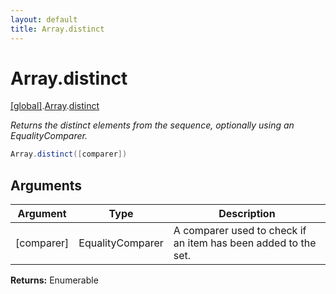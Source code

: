```yaml
---
layout: default
title: Array.distinct
---
```


# Array.distinct

[\[global\]]({{site.baseurl}}/docs/).[Array]({{site.baseurl}}/docs/Array/).[distinct]({{site.baseurl}}/docs/Array/distinct/)

_Returns the distinct elements from the sequence, optionally using an EqualityComparer._

```cs
Array.distinct([comparer])
```

## Arguments

<table>
  <col width="15%">
  <col width="15%">
  <thead>
    <tr>
      <th>Argument</th>
      <th>Type</th>
      <th>Description</th>
    </tr>
  </thead>
  <tbody>
    <tr>
      <td>[comparer]</td>
      <td>EqualityComparer</td>
      <td>A comparer used to check if an item has been added to the set.</td>
    </tr>
  </tbody>
</table>

**Returns:** Enumerable
